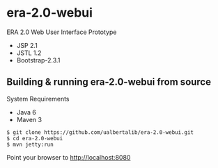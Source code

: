 # era-2.0-webui
ERA 2.0 Web User Interface Prototype
+ JSP 2.1
+ JSTL 1.2
+ Bootstrap-2.3.1

## Building & running era-2.0-webui from source
System Requirements
+ Java 6
+ Maven 3
```shell
$ git clone https://github.com/ualbertalib/era-2.0-webui.git
$ cd era-2.0-webui
$ mvn jetty:run
```
Point your browser to <http://localhost:8080>
